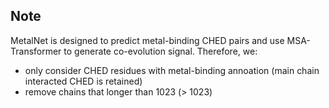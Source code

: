 

## Note

MetalNet is designed to predict metal-binding CHED pairs and use MSA-Transformer to generate co-evolution signal. Therefore, we:
- only consider CHED residues with metal-binding annoation (main chain interacted CHED is retained)
- remove chains that longer than 1023 (> 1023)
